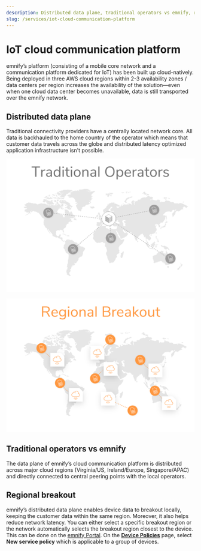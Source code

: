 ```yaml
---
description: Distributed data plane, traditional operators vs emnify, regional breakout
slug: /services/iot-cloud-communication-platform
---
```


# IoT cloud communication platform

emnify’s platform (consisting of a mobile core network and a communication platform dedicated for IoT) has been built up cloud-natively.
Being deployed in three AWS cloud regions within 2-3 availability zones / data centers per region increases the availability of the solution—even when one cloud data center becomes unavailable, data is still transported over the emnify network.

## Distributed data plane

Traditional connectivity providers have a centrally located network core.
All data is backhauled to the home country of the operator which means that customer data travels across the globe and distributed latency optimized application infrastructure isn't possible.

![Traditional operators](assets/traditional-operators.png)

![emnify](assets/emnify-distributed-plane.png)

## Traditional operators vs emnify

The data plane of emnify’s cloud communication platform is distributed across major cloud regions (Virginia/US, Ireland/Europe, Singapore/APAC) and directly connected to central peering points with the local operators.

## Regional breakout

emnify’s distributed data plane enables device data to breakout locally, keeping the customer data within the same region.
Moreover, it also helps reduce network latency.
You can either select a specific breakout region or the network automatically selects the breakout region closest to the device.
This can be done on the [emnify Portal](https://portal.emnify.com/).
On the [**Device Policies**](https://portal.emnify.com/device-policies) page, select **New service policy** which is applicable to a group of devices.
